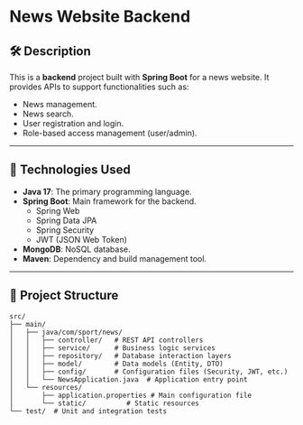# News Website Backend

## 🛠️ Description
This is a **backend** project built with **Spring Boot** for a news website. It provides APIs to support functionalities such as:
- News management.
- News search.
- User registration and login.
- Role-based access management (user/admin).

---

## 🚀 Technologies Used
- **Java 17**: The primary programming language.
- **Spring Boot**: Main framework for the backend.
  - Spring Web
  - Spring Data JPA
  - Spring Security
  - JWT (JSON Web Token)
- **MongoDB**: NoSQL database.
- **Maven**: Dependency and build management tool.

---

## 📂 Project Structure
```plaintext
src/
├── main/
│   ├── java/com/sport/news/
│   │   ├── controller/   # REST API controllers
│   │   ├── service/      # Business logic services
│   │   ├── repository/   # Database interaction layers
│   │   ├── model/        # Data models (Entity, DTO)
│   │   ├── config/       # Configuration files (Security, JWT, etc.)
│   │   └── NewsApplication.java  # Application entry point
│   └── resources/
│       ├── application.properties # Main configuration file
│       └── static/          # Static resources
└── test/  # Unit and integration tests
